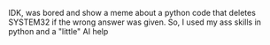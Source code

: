 IDK, was bored and show a meme about a python code that deletes SYSTEM32 if the wrong answer was given.
So, I used my ass skills in python and a "little" AI help 
